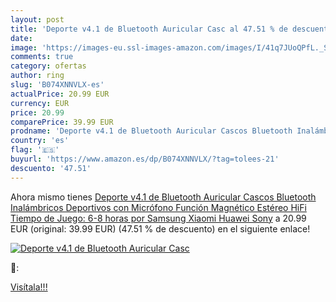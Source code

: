 ```yaml
---
layout: post
title: 'Deporte v4.1 de Bluetooth Auricular Casc al 47.51 % de descuento'
date: 
image: 'https://images-eu.ssl-images-amazon.com/images/I/41q7JUoQPfL._SL200_.jpg'
comments: true
category: ofertas
author: ring
slug: 'B074XNNVLX-es'
actualPrice: 20.99 EUR
currency: EUR
price: 20.99
comparePrice: 39.99 EUR
prodname: 'Deporte v4.1 de Bluetooth Auricular Cascos Bluetooth Inalámbricos Deportivos con Micrófono Función Magnético Estéreo HiFi  Tiempo de Juego: 6-8 horas por Samsung Xiaomi Huawei Sony'
country: 'es'
flag: '🇪🇸'
buyurl: 'https://www.amazon.es/dp/B074XNNVLX/?tag=tolees-21'
descuento: '47.51'
---
```


Ahora mismo tienes [Deporte v4.1 de Bluetooth Auricular Cascos Bluetooth Inalámbricos Deportivos con Micrófono Función Magnético Estéreo HiFi  Tiempo de Juego: 6-8 horas por Samsung Xiaomi Huawei Sony](https://www.amazon.es/dp/B074XNNVLX/?tag=tolees-21) a 20.99 EUR (original: 39.99 EUR) (47.51 %  de descuento) en el siguiente enlace!

[![Deporte v4.1 de Bluetooth Auricular Casc](https://images-eu.ssl-images-amazon.com/images/I/41q7JUoQPfL._SL200_.jpg)](https://www.amazon.es/dp/B074XNNVLX/?tag=tolees-21)

🔎:


[Visítala!!!](https://www.amazon.es/dp/B074XNNVLX/?tag=tolees-21)
